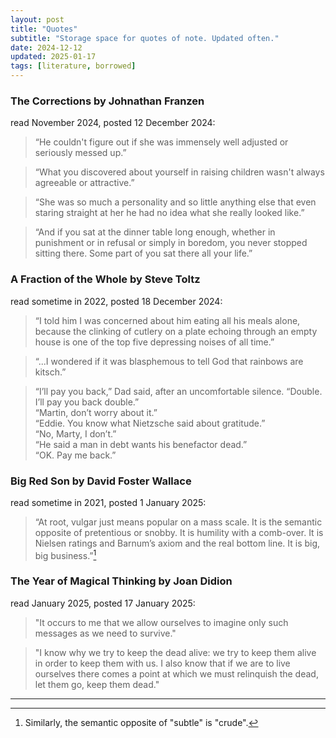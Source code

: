 ```yaml
---
layout: post
title: "Quotes"
subtitle: "Storage space for quotes of note. Updated often."
date: 2024-12-12
updated: 2025-01-17
tags: [literature, borrowed]
---
```

### The Corrections by Johnathan Franzen
read November 2024, posted 12 December 2024:
> “He couldn't figure out if she was immensely well adjusted or seriously messed up.” 

> “What you discovered about yourself in raising children wasn't always agreeable or attractive.” 

> “She was so much a personality and so little anything else that even staring straight at her he had no idea what she really looked like.”

> “And if you sat at the dinner table long enough, whether in punishment or in refusal or simply in boredom, you never stopped sitting there. Some part of you sat there all your life.” 

### A Fraction of the Whole by Steve Toltz
read sometime in 2022, posted 18 December 2024:
> “I told him I was concerned about him eating all his meals alone, because the clinking of cutlery on a plate echoing through an empty house is one of the top five depressing noises of all time.”

>“...I wondered if it was blasphemous to tell God that rainbows are kitsch.”

>“I’ll pay you back,” Dad said, after an uncomfortable silence. “Double. I’ll pay you back double.”<br>“Martin, don’t worry about it.”<br>“Eddie. You know what Nietzsche said about gratitude.”<br>“No, Marty, I don’t.”<br>“He said a man in debt wants his benefactor dead.”<br>“OK. Pay me back.”

### Big Red Son by David Foster Wallace
read sometime in 2021, posted 1 January 2025:
> “At root, vulgar just means popular on a mass scale. It is the semantic opposite of pretentious or snobby. It is humility with a comb-over. It is Nielsen ratings and Barnum’s axiom and the real bottom line. It is big, big business.”[^1]

### The Year of Magical Thinking by Joan Didion
read January 2025, posted 17 January 2025:
>"It occurs to me that we allow ourselves to imagine only such messages as we need to survive."

>"I know why we try to keep the dead alive: we try to keep them alive in order to keep them with us. I also know that if we are to live ourselves there comes a point at which we must relinquish the dead, let them go, keep them dead."

---

[^1]: Similarly, the semantic opposite of "subtle" is "crude".
